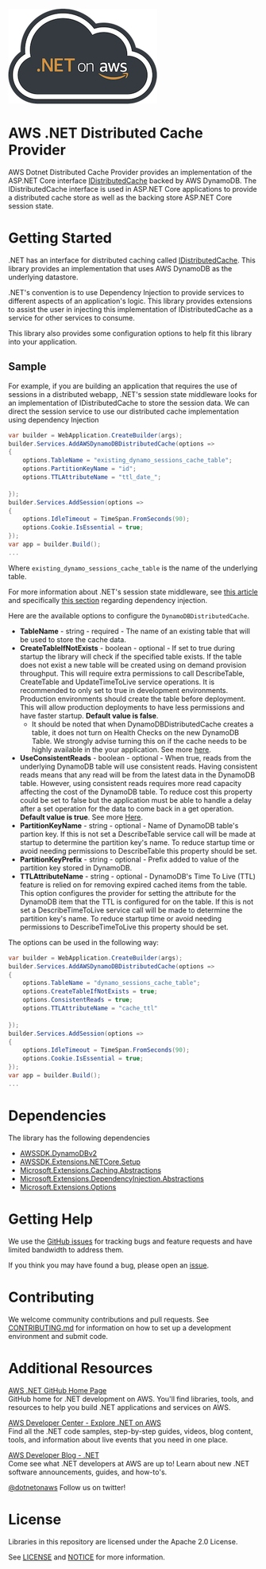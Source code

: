 ![.NET on AWS Banner](./logo.png ".NET on AWS")

# AWS .NET Distributed Cache Provider
AWS Dotnet Distributed Cache Provider provides an implementation of the ASP.NET Core interface [IDistributedCache](https://docs.microsoft.com/en-us/aspnet/core/performance/caching/distributed) backed by AWS DynamoDB. The IDistributedCache interface is used in ASP.NET Core applications to provide a distributed cache store as well as the backing store ASP.NET Core session state.

# Getting Started
.NET has an interface for distributed caching called [IDistributedCache](https://docs.microsoft.com/en-us/aspnet/core/performance/caching/distributed). This library provides an implementation that uses AWS DynamoDB as the underlying datastore.

.NET's convention is to use Dependency Injection to provide services to different aspects of an application's logic. This library provides extensions to assist the user in injecting this implementation of IDistributedCache as a service for other services to consume. 

This library also provides some configuration options to help fit this library into your application.

## Sample
For example, if you are building an application that requires the use of sessions in a distributed webapp, .NET's session state middleware looks for an implementation of IDistributedCache to store the session data. We can direct the session service to use our distributed cache implementation using dependency Injection

```csharp
var builder = WebApplication.CreateBuilder(args);
builder.Services.AddAWSDynamoDBDistributedCache(options =>
{
    options.TableName = "existing_dynamo_sessions_cache_table";
    options.PartitionKeyName = "id";
    options.TTLAttributeName = "ttl_date_";

});
builder.Services.AddSession(options =>
{
    options.IdleTimeout = TimeSpan.FromSeconds(90);
    options.Cookie.IsEssential = true;
});
var app = builder.Build();
...
```
Where `existing_dynamo_sessions_cache_table` is the name of the underlying table. 

For more information about .NET's session state middleware, see [this article](https://docs.microsoft.com/en-us/aspnet/core/fundamentals/app-state) and specifically [this section](https://docs.microsoft.com/en-us/aspnet/core/fundamentals/app-state#configure-session-state) regarding dependency injection.

Here are the available options to configure the `DynamoDBDistributedCache`.
* **TableName** - string - required - The name of an existing table that will be used to store the cache data.
* **CreateTableIfNotExists** - boolean - optional - If set to true during startup the library will check if the specified table exists. If the
table does not exist a new table will be created using on demand provision throughput.
This will require extra permissions to call DescribeTable, CreateTable and UpdateTimeToLive service operations. It is recommended to only set to true in
development environments. Production environments should create the table before deployment. This will 
allow production deployments to have less permissions and have faster startup. **Default value is false**.
     * It should be noted that when DynamoDBDistributedCache creates a table, it does not turn on Health Checks on the new DynamoDB Table. We strongly advise turning this on if the cache needs to be highly available in the your application. See more [here](https://aws.amazon.com/builders-library/implementing-health-checks/).
* **UseConsistentReads** - boolean - optional - When true, reads from the underlying DynamoDB table will use consistent reads. 
Having consistent reads means that any read will be from the latest data in the DynamoDB table.
However, using consistent reads requires more read capacity affecting the cost of the DynamoDB table.
To reduce cost this property could be set to false but the application must be able to handle
a delay after a set operation for the data to come back in a get operation. **Default value is true**. See more [Here](https://docs.aws.amazon.com/amazondynamodb/latest/developerguide/HowItWorks.ReadConsistency.html).
* **PartitionKeyName** - string - optional - Name of DynamoDB table's partion key. If this is not set 
a DescribeTable service call will be made at startup to determine the partition key's name. To
reduce startup time or avoid needing permissions to DescribeTable this property should be set.
* **PartitionKeyPrefix** - string - optional - Prefix added to value of the partition key stored in DynamoDB.
* **TTLAttributeName** - string - optional - DynamoDB's Time To Live (TTL) feature is relied on for removing expired cached items from the table. This option configures
the provider for setting the attribute for the DynamoDB item that the TTL is configured for on the table. If this is not set a DescribeTimeToLive service call
will be made to determine the partition key's name. To reduce startup time or avoid needing permissions to DescribeTimeToLive this property should be set.


The options can be used in the following way:
```csharp
var builder = WebApplication.CreateBuilder(args);
builder.Services.AddAWSDynamoDBDistributedCache(options =>
{
    options.TableName = "dynamo_sessions_cache_table";
    options.CreateTableIfNotExists = true;
    options.ConsistentReads = true;
    options.TTLAttributeName = "cache_ttl"

});
builder.Services.AddSession(options =>
{
    options.IdleTimeout = TimeSpan.FromSeconds(90);
    options.Cookie.IsEssential = true;
});
var app = builder.Build();
...
```

# Dependencies

The library has the following dependencies
* [AWSSDK.DynamoDBv2](https://www.nuget.org/packages/AWSSDK.DynamoDBv2)
* [AWSSDK.Extensions.NETCore.Setup](https://www.nuget.org/packages/AWSSDK.Extensions.NETCore.Setup/)
* [Microsoft.Extensions.Caching.Abstractions](https://www.nuget.org/packages/Microsoft.Extensions.Caching.Abstractions)
* [Microsoft.Extensions.DependencyInjection.Abstractions](https://www.nuget.org/packages/Microsoft.Extensions.DependencyInjection.Abstractions)
* [Microsoft.Extensions.Options](https://www.nuget.org/packages/Microsoft.Extensions.Options)


# Getting Help

We use the [GitHub issues](https://github.com/aws/aws-dotnet-distributed-cache-provider/issues) for tracking bugs and feature requests and have limited bandwidth to address them.

If you think you may have found a bug, please open an [issue](https://github.com/aws/aws-dotnet-distributed-cache-provider/issues/new).

# Contributing

We welcome community contributions and pull requests. See
[CONTRIBUTING.md](./CONTRIBUTING.md) for information on how to set up a development environment and submit code.

# Additional Resources

[AWS .NET GitHub Home Page](https://github.com/aws/dotnet)  
GitHub home for .NET development on AWS. You'll find libraries, tools, and resources to help you build .NET applications and services on AWS.

[AWS Developer Center - Explore .NET on AWS](https://aws.amazon.com/developer/language/net/)  
Find all the .NET code samples, step-by-step guides, videos, blog content, tools, and information about live events that you need in one place.

[AWS Developer Blog - .NET](https://aws.amazon.com/blogs/developer/category/programing-language/dot-net/)  
Come see what .NET developers at AWS are up to!  Learn about new .NET software announcements, guides, and how-to's.

[@dotnetonaws](https://twitter.com/dotnetonaws)
Follow us on twitter!

# License

Libraries in this repository are licensed under the Apache 2.0 License.

See [LICENSE](./LICENSE) and [NOTICE](./NOTICE) for more information.
